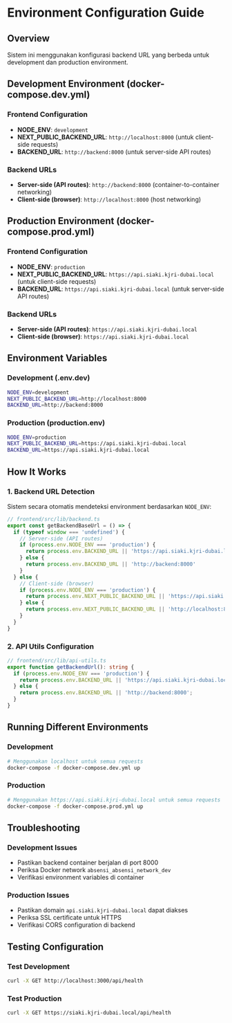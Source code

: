 # Environment Configuration Guide

## Overview
Sistem ini menggunakan konfigurasi backend URL yang berbeda untuk development dan production environment.

## Development Environment (docker-compose.dev.yml)

### Frontend Configuration
- **NODE_ENV**: `development`
- **NEXT_PUBLIC_BACKEND_URL**: `http://localhost:8000` (untuk client-side requests)
- **BACKEND_URL**: `http://backend:8000` (untuk server-side API routes)

### Backend URLs
- **Server-side (API routes)**: `http://backend:8000` (container-to-container networking)
- **Client-side (browser)**: `http://localhost:8000` (host networking)

## Production Environment (docker-compose.prod.yml)

### Frontend Configuration
- **NODE_ENV**: `production`
- **NEXT_PUBLIC_BACKEND_URL**: `https://api.siaki.kjri-dubai.local` (untuk client-side requests)
- **BACKEND_URL**: `https://api.siaki.kjri-dubai.local` (untuk server-side API routes)

### Backend URLs
- **Server-side (API routes)**: `https://api.siaki.kjri-dubai.local`
- **Client-side (browser)**: `https://api.siaki.kjri-dubai.local`

## Environment Variables

### Development (.env.dev)
```bash
NODE_ENV=development
NEXT_PUBLIC_BACKEND_URL=http://localhost:8000
BACKEND_URL=http://backend:8000
```

### Production (production.env)
```bash
NODE_ENV=production
NEXT_PUBLIC_BACKEND_URL=https://api.siaki.kjri-dubai.local
BACKEND_URL=https://api.siaki.kjri-dubai.local
```

## How It Works

### 1. Backend URL Detection
Sistem secara otomatis mendeteksi environment berdasarkan `NODE_ENV`:

```typescript
// frontend/src/lib/backend.ts
export const getBackendBaseUrl = () => {
  if (typeof window === 'undefined') {
    // Server-side (API routes)
    if (process.env.NODE_ENV === 'production') {
      return process.env.BACKEND_URL || 'https://api.siaki.kjri-dubai.local'
    } else {
      return process.env.BACKEND_URL || 'http://backend:8000'
    }
  } else {
    // Client-side (browser)
    if (process.env.NODE_ENV === 'production') {
      return process.env.NEXT_PUBLIC_BACKEND_URL || 'https://api.siaki.kjri-dubai.local'
    } else {
      return process.env.NEXT_PUBLIC_BACKEND_URL || 'http://localhost:8000'
    }
  }
}
```

### 2. API Utils Configuration
```typescript
// frontend/src/lib/api-utils.ts
export function getBackendUrl(): string {
  if (process.env.NODE_ENV === 'production') {
    return process.env.BACKEND_URL || 'https://api.siaki.kjri-dubai.local';
  } else {
    return process.env.BACKEND_URL || 'http://backend:8000';
  }
}
```

## Running Different Environments

### Development
```bash
# Menggunakan localhost untuk semua requests
docker-compose -f docker-compose.dev.yml up
```

### Production
```bash
# Menggunakan https://api.siaki.kjri-dubai.local untuk semua requests
docker-compose -f docker-compose.prod.yml up
```

## Troubleshooting

### Development Issues
- Pastikan backend container berjalan di port 8000
- Periksa Docker network `absensi_absensi_network_dev`
- Verifikasi environment variables di container

### Production Issues
- Pastikan domain `api.siaki.kjri-dubai.local` dapat diakses
- Periksa SSL certificate untuk HTTPS
- Verifikasi CORS configuration di backend

## Testing Configuration

### Test Development
```bash
curl -X GET http://localhost:3000/api/health
```

### Test Production
```bash
curl -X GET https://siaki.kjri-dubai.local/api/health
```

